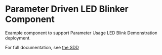 # Parameter Driven LED Blinker Component

Example component to support Parameter Usage LED Blink Demonstration deployment.

For full documentation, see [the SDD](docs/sdd.md)
